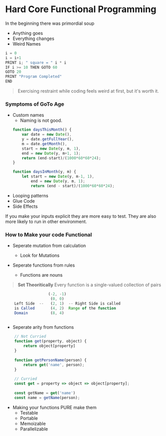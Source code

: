 # Hard Core Functional Programming

In the beginning there was primordial soup

- Anything goes
- Everything changes
- Weird Names

```c
i = 0
i = i+1
PRINT i; " square = " i * i
IF i >= 10 THEN GOTO 60
GOTO 20
PRINT "Program Completed"
END
```

> Exercising restraint while coding feels weird at first, but it's worth it.

### Symptoms of GoTo Age
- Custom names
    - Naming is not good.
    ```js
    function daysThisMonth() {
        var date = new Date(),
        y = date.getFullYear(),
        m = date.getMonth(),
        start = new Date(y, m, 1),
        end = new Date(y, m+1, 1);
        return (end-start)/(1000*60*60*24);
    }
    
    function daysInMonth(y, m) {
        let start = new Date(y, m-1, 1),
            end = new Date(y, m, 1);
            return (end - start)/(1000*60*60*24);
- Looping patterns
- Glue Code
- Side Effects 


If you make your inputs explicit they are more easy to test. They are also more likely to run in other environment.

### How to Make your code Functional

- Seperate mutation from calculation    
    - Look for Mutations 

- Seperate functions from rules
    - Functions are nouns
> **Set Theoritically** Every function is a single-valued collection of pairs






```js
                   (-2, -1)
                    (0, 0)
    Left Side  --   (2, 1)  -- Right Side is called
    is Called       (4, 2)  Range of the function
    Domain          (8, 4)
    
```

- Seperate arity from functions
```js
    // Not Curried
    function get(property, object) {
        return object[property]
    }
    
    function getPersonName(person) {
        return get('name', person);
    }
    
    // Curried
    const get = property => object => object[property];
    
    const getName = get('name')
    const name = getName(person);
```
    
- Making your functions PURE make them
    - Testable
    - Portable
    - Memoizable
    - Parallelizable
